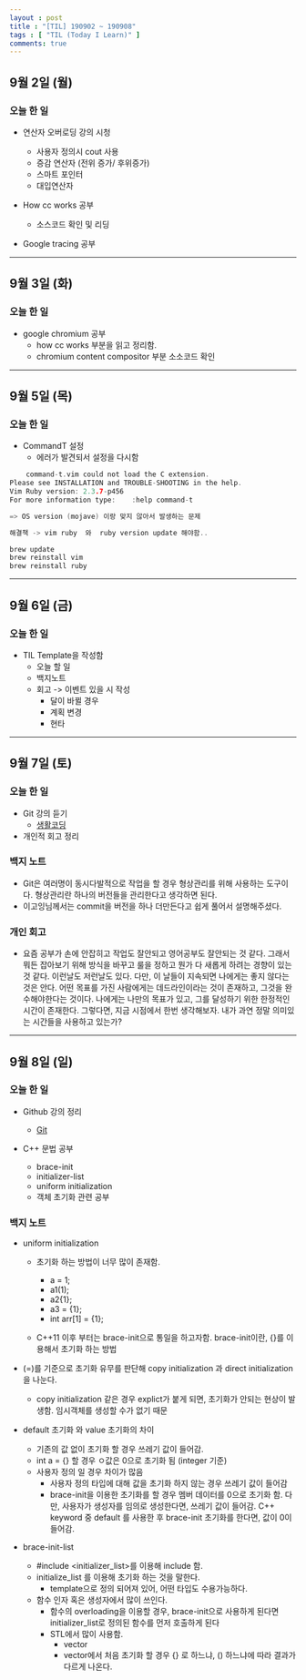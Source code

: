 ```yaml
---
layout : post
title : "[TIL] 190902 ~ 190908" 
tags : [ "TIL (Today I Learn)" ]
comments: true
---
```


## 9월 2일 (월)
### 오늘 한 일
- 연산자 오버로딩 강의 시청
	- 사용자 정의시 cout 사용
	- 증감 연산자 (전위 증가/ 후위증가)
	- 스마트 포인터
	- 대입연산자

- How cc works 공부
	- 소스코드 확인 및 리딩

- Google tracing 공부

---

## 9월 3일 (화)
### 오늘 한 일
- google chromium 공부
  - how cc works 부분을 읽고 정리함.
  - chromium content compositor 부분 소소코드 확인

---

## 9월 5일 (목)
### 오늘 한 일
- CommandT 설정
	- 에러가 발견되서 설정을 다시함

```c
	command-t.vim could not load the C extension.
Please see INSTALLATION and TROUBLE-SHOOTING in the help.
Vim Ruby version: 2.3.7-p456
For more information type:    :help command-t

=> OS version (mojave) 이랑 맞지 않아서 발생하는 문제

해결책 -> vim ruby  와  ruby version update 해야함..

brew update
brew reinstall vim
brew reinstall ruby
```	
---

## 9월 6일 (금)
### 오늘 한 일
- TIL Template을 작성함
  - 오늘 할 일
  - 백지노트
  - 회고 -> 이벤트 있을 시 작성
    - 달이 바뀔 경우
    - 계획 변경
    - 현타

---

## 9월 7일 (토)
### 오늘 한 일
- Git 강의 듣기
  - [생활코딩](https://opentutorials.org/course/3839/22590)
- 개인적 회고 정리

### 백지 노트
- Git은 여러명이 동시다발적으로 작업을 할 경우 형상관리를 위해 사용하는 도구이다. 형상관리란 하나의 버전들을 관리한다고 생각하면 된다.
- 이고잉님께서는 commit을 버전을 하나 더만든다고 쉽게 풀어서 설명해주셨다.

### 개인 회고
- 요즘 공부가 손에 안잡히고 작업도 잘안되고 영어공부도 잘안되는 것 같다. 그래서 뭐든 잡아보기 위해 방식을 바꾸고 룰을 정하고 뭔가 다 새롭게 하려는 경향이 있는 것 같다. 이런날도 저런날도 있다. 다만, 이 날들이 지속되면 나에게는 좋지 않다는 것은 안다. 어떤 목표를 가진 사람에게는 데드라인이라는 것이 존재하고, 그것을 완수해야한다는 것이다. 나에게는 나만의 목표가 있고, 그를 달성하기 위한 한정적인 시간이 존재한다. 그렇다면, 지금 시점에서 한번 생각해보자. 내가 과연 정말 의미있는 시간들을 사용하고 있는가?

---

## 9월 8일 (일)
### 오늘 한 일
- Github 강의 정리
  - [Git](armkernel.github.io/Git_1/)

- C++ 문법 공부
  - brace-init
  - initializer-list
  - uniform initialization
  - 객체 초기화 관련 공부

### 백지 노트
- uniform initialization
  - 초기화 하는 방법이 너무 많이 존재함.
    - a = 1;
    - a1(1);
    - a2{1};
    - a3 = {1};
    - int arr[1] = {1};

  - C++11 이후 부터는 brace-init으로 통일을 하고자함. brace-init이란, {}를 이용해서 초기화 하는 방법

- (=)를 기준으로 초기화 유무를 판단해 copy initialization 과 direct initialization을 나눈다.
  - copy initialization 같은 경우 explict가 붙게 되면, 초기화가 안되는 현상이 발생함. 임시객체를 생성할 수가 없기 때문

- default 초기화 와 value 초기화의 차이
  - 기존의 값 없이 초기화 할 경우 쓰레기 값이 들어감.
  - int a = {} 할 경우 ㅇ값은 0으로 초기화 됨 (integer 기준)
  - 사용자 정의 일 경우 차이가 많음
    - 사용자 정의 타입에 대해 값을 초기화 하지 않는 경우 쓰레기 값이 들어감
    - brace-init을 이용한 초기화를 할 경우 멤버 데이터를 0으로 초기화 함. 다만, 사용자가 생성자를 임의로 생성한다면, 쓰레기 값이 들어감. C++ keyword 중 default 를 사용한 후 brace-init 초기화를 한다면, 값이 0이 들어감.

- brace-init-list
  - #include <initializer_list>를 이용해 include 함.
  - initialize_list 를 이용해 초기화 하는 것을 말한다.
    - template으로 정의 되어져 있어, 어떤 타입도 수용가능하다.
  - 함수 인자 혹은 생성자에서 많이 쓰인다.
    - 함수의 overloading을 이용할 경우, brace-init으로 사용하게 된다면 initializer_list로 정의된 함수를 먼저 호출하게 된다
    - STL에서 많이 사용함.
      - vector
      - vector에서 처음 초기화 할 경우 {} 로 하느냐, () 하느냐에 따라 결과가 다르게 나온다.
